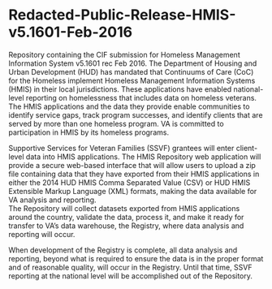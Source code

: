 # Redacted-Public-Release-HMIS-v5.1601-Feb-2016
Repository containing the CIF submission for Homeless Management Information System v5.1601 rec Feb 2016.
The Department of Housing and Urban Development (HUD) has mandated that Continuums of Care (CoC) for the Homeless implement Homeless Management Information Systems (HMIS) in their local jurisdictions. These applications have enabled national-level reporting on homelessness that includes data on homeless veterans. The HMIS applications and the data they provide enable communities to identify service gaps, track program successes, and identify clients that are served by more than one homeless program. VA is committed to participation in HMIS by its homeless programs. 

Supportive Services for Veteran Families (SSVF) grantees will enter client-level data into HMIS applications.  The HMIS Repository web application will provide a secure web-based interface that will allow users to upload a zip file containing data that they have exported from their HMIS applications in either the 2014 HUD HMIS Comma Separated Value (CSV) or HUD HMIS Extensible Markup Language (XML) formats, making the data available for VA analysis and reporting.   
The Repository will collect datasets exported from HMIS applications around the country, validate the data, process it, and make it ready for transfer to VA’s data warehouse, the Registry, where data analysis and reporting will occur.

When development of the Registry is complete, all data analysis and reporting, beyond what is required to ensure the data is in the proper format and of reasonable quality, will occur in the Registry. Until that time, SSVF reporting at the national level will be accomplished out of the Repository.

